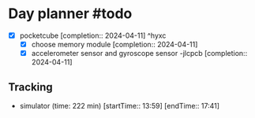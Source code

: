 # Day planner #todo 
- [x] pocketcube  [completion:: 2024-04-11] ^hyxc
	- [x] choose memory module  [completion:: 2024-04-11]
	- [x] accelerometer sensor and gyroscope sensor -jlcpcb  [completion:: 2024-04-11]

## Tracking
- simulator (time: 222 min) [startTime:: 13:59] [endTime:: 17:41]